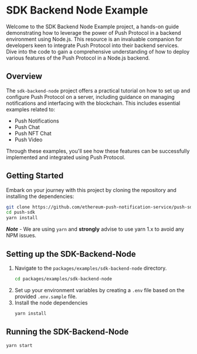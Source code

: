 # SDK Backend Node Example

Welcome to the SDK Backend Node Example project, a hands-on guide demonstrating how to leverage the power of Push Protocol in a backend environment using Node.js. This resource is an invaluable companion for developers keen to integrate Push Protocol into their backend services. Dive into the code to gain a comprehensive understanding of how to deploy various features of the Push Protocol in a Node.js backend.

## Overview

The `sdk-backend-node` project offers a practical tutorial on how to set up and configure Push Protocol on a server, including guidance on managing notifications and interfacing with the blockchain. This includes essential examples related to:

- Push Notifications
- Push Chat
- Push NFT Chat
- Push Video

Through these examples, you'll see how these features can be successfully implemented and integrated using Push Protocol.

## Getting Started

Embark on your journey with this project by cloning the repository and installing the dependencies:

```bash
git clone https://github.com/ethereum-push-notification-service/push-sdk.git
cd push-sdk
yarn install
```

**_Note_** - We are using `yarn` and **strongly** advise to use yarn 1.x to avoid any NPM issues.

## Setting up the SDK-Backend-Node

1. Navigate to the `packages/examples/sdk-backend-node` directory.
   ```bash
   cd packages/examples/sdk-backend-node
   ```
2. Set up your environment variables by creating a `.env` file based on the provided `.env.sample` file.
3. Install the node dependencies
   ```bash
   yarn install
   ```

## Running the SDK-Backend-Node

```bash
yarn start
```
